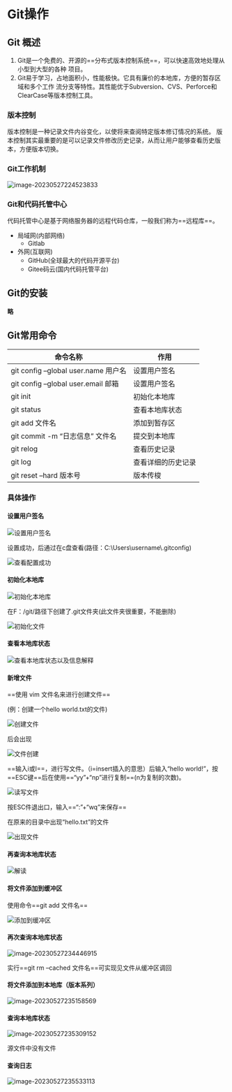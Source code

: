 # Git操作

## Git 概述

1. Git是一个免费的、开源的==分布式版本控制系统==，可以快速高效地处理从小型到大型的各种
	项目。
2. Git易于学习，占地面积小，性能极快。它具有廉价的本地库，方便的暂存区域和多个工作
	流分支等特性。其性能优于Subversion、CVS、Perforce和ClearCase等版本控制工具。

### 版本控制

版本控制是一种记录文件内谷变化，以使将来查阅特定版本修订情况的系统。
版本控制其实最重要的是可以记录文件修改历史记录，从而让用户能够查看历史版本，方便版本切换。

### Git工作机制

![image-20230527224523833](C:/Users/33916/AppData/Roaming/Typora/typora-user-images/image-20230527224523833.png)

### Git和代码托管中心

代码托管中心是基于网络服务器的远程代码仓库，一般我们称为==远程库==。

+ 局域网(内部网络)
	+ Gitlab
+ 外网(互联网)
	+ GitHub(全球最大的代码开源平台)
	+ Gitee码云(国内代码托管平台)

## Git的安装

**略**

## Git常用命令

| 命令名称                            | 作用               |
| ----------------------------------- | ------------------ |
| git config –global user.name 用户名 | 设置用户签名       |
| git config –global user.email 邮箱  | 设置用户签名       |
| git init                            | 初始化本地库       |
| git  status                         | 查看本地库状态     |
| git add 文件名                      | 添加到暂存区       |
| git  commit -m “日志信息” 文件名    | 提交到本地库       |
| git relog                           | 查看历史记录       |
| git log                             | 查看详细的历史记录 |
| git reset –hard 版本号              | 版本传梭           |

### 具体操作

#### 设置用户签名

![设置用户签名](C:/Users/33916/AppData/Roaming/Typora/typora-user-images/image-20230527230502094.png)

设置成功，后通过在c盘查看(路径：C:\Users\username\\.gitconfig)

![查看配置成功](C:/Users/33916/AppData/Roaming/Typora/typora-user-images/image-20230527230742267.png)

#### 初始化本地库

![初始化本地库](C:/Users/33916/AppData/Roaming/Typora/typora-user-images/image-20230527231018602.png)

在F：/git/路径下创建了.git文件夹(此文件夹很重要，不能删除)

![初始化文件](C:/Users/33916/AppData/Roaming/Typora/typora-user-images/image-20230527231322912.png)

#### 查看本地库状态

![查看本地库状态以及信息解释](C:/Users/33916/AppData/Roaming/Typora/typora-user-images/image-20230527231755614.png)

#### 新增文件

==使用 vim 文件名来进行创建文件==

(例：创建一个hello world.txt的文件)

![创建文件](C:/Users/33916/AppData/Roaming/Typora/typora-user-images/image-20230527232235483.png)

后会出现

![文件创建](C:/Users/33916/AppData/Roaming/Typora/typora-user-images/image-20230527232416834.png)

==输入i或I==，进行写文件。（i=insert插入的意思）后输入“hello world!”，按==ESC键==后在使用==“yy”+“np”进行复制==(n为复制的次数)。

![读写文件](C:/Users/33916/AppData/Roaming/Typora/typora-user-images/image-20230527233018924.png)

按ESC件退出口，输入==“:”+“wq”来保存==

在原来的目录中出现“hello.txt”的文件

![出现文件](C:/Users/33916/AppData/Roaming/Typora/typora-user-images/image-20230527233306262.png)

#### 再查询本地库状态

![解读](C:/Users/33916/AppData/Roaming/Typora/typora-user-images/image-20230527233724394.png)

#### 将文件添加到缓冲区

使用命令==git add 文件名==

![添加到缓冲区](C:/Users/33916/AppData/Roaming/Typora/typora-user-images/image-20230527234040139.png)

#### 再次查询本地库状态

![image-20230527234446915](C:/Users/33916/AppData/Roaming/Typora/typora-user-images/image-20230527234446915.png)

实行==git rm –cached 文件名==可实现见文件从缓冲区调回

#### 将文件添加到本地库（版本系列）

![image-20230527235158569](C:/Users/33916/AppData/Roaming/Typora/typora-user-images/image-20230527235158569.png)

#### 查询本地库状态

![image-20230527235309152](C:/Users/33916/AppData/Roaming/Typora/typora-user-images/image-20230527235309152.png)

源文件中没有文件

#### 查询日志

![image-20230527235533113](C:/Users/33916/AppData/Roaming/Typora/typora-user-images/image-20230527235533113.png)
